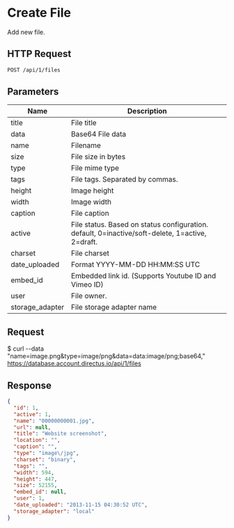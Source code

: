 # Create File

Add new file.

## HTTP Request

```bash
POST /api/1/files
```

## Parameters

Name            | Description
--------------- | ------------
title           | File title
data            | Base64 File data
name            | Filename
size            | File size in bytes
type            | File mime type
tags            | File tags. Separated by commas.
height          | Image height
width           | Image width
caption         | File caption
active          | File status. Based on status configuration. default, 0=inactive/soft-delete, 1=active, 2=draft.
charset         | File charset
date_uploaded   | Format YYYY-MM-DD HH:MM:SS UTC
embed_id        | Embedded link id. (Supports Youtube ID and Vimeo ID)
user            | File owner.
storage_adapter | File storage adapter name

## Request

$ curl --data "name=image.png&type=image/png&data=data:image/png;base64,<base64-data>" https://database.account.directus.io/api/1/files

## Response

```json
{
  "id": 1,
  "active": 1,
  "name": "00000000001.jpg",
  "url": null,
  "title": "Website screenshot",
  "location": "",
  "caption": "",
  "type": "image\/jpg",
  "charset": "binary",
  "tags": "",
  "width": 594,
  "height": 447,
  "size": 52155,
  "embed_id": null,
  "user": 1,
  "date_uploaded": "2013-11-15 04:30:52 UTC",
  "storage_adapter": "local"
}
```
